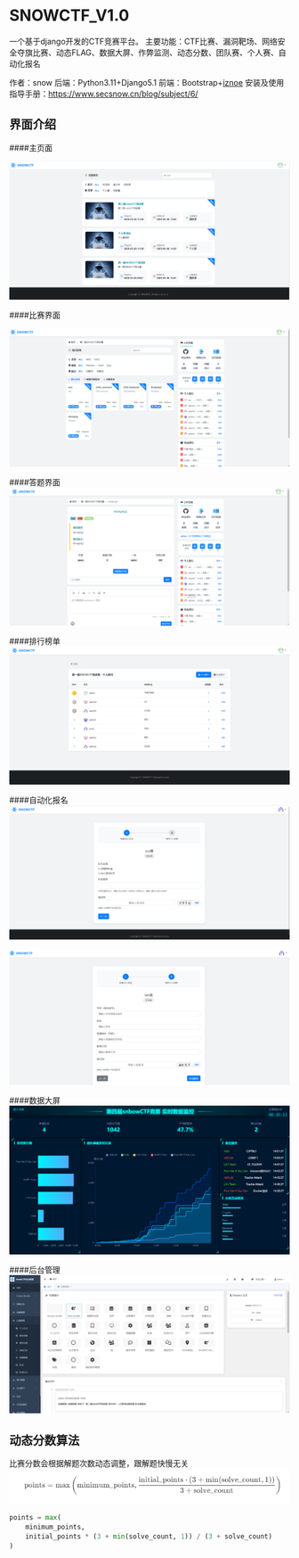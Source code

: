 # SNOWCTF_V1.0

一个基于django开发的CTF竞赛平台。
主要功能：CTF比赛、漏洞靶场、网络安全夺旗比赛、动态FLAG、数据大屏、作弊监测、动态分数、团队赛、个人赛、自动化报名

作者：snow
后端：Python3.11+Django5.1
前端：Bootstrap+[iznoe](https://github.com/Hopetree/izone "iznoe")
安装及使用指导手册：https://www.secsnow.cn/blog/subject/6/


## 界面介绍

####主页面

![主页面](https://raw.githubusercontent.com/TheMoonu/TheMoonu/main/img20250228164549.png)

####比赛界面

![比赛界面](https://raw.githubusercontent.com/TheMoonu/TheMoonu/main/img20250228164740.png)

####答题界面
![比赛界面](https://raw.githubusercontent.com/TheMoonu/TheMoonu/main/img20250228164944.png)

####排行榜单
![比赛界面](https://raw.githubusercontent.com/TheMoonu/TheMoonu/main/img20250228165320.png)

####自动化报名
![比赛界面](https://raw.githubusercontent.com/TheMoonu/TheMoonu/main/img20250228170352.png)

![比赛界面](https://raw.githubusercontent.com/TheMoonu/TheMoonu/main/img20250228170423.png)

####数据大屏
![比赛界面](https://raw.githubusercontent.com/TheMoonu/TheMoonu/main/img801a18cc9b1fd1aa9ca7f7a29947ab8.png)

####后台管理
![比赛界面](https://raw.githubusercontent.com/TheMoonu/TheMoonu/main/img20250228170004.png)

## 动态分数算法
比赛分数会根据解题次数动态调整，跟解题快慢无关
![分数](https://raw.githubusercontent.com/TheMoonu/TheMoonu/main/img20250228171202.png)
```python
points = max(
    minimum_points, 
    initial_points * (3 + min(solve_count, 1)) / (3 + solve_count)
)
```
